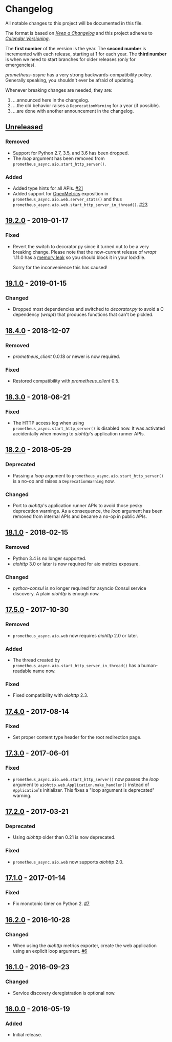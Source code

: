 # Changelog

All notable changes to this project will be documented in this file.

The format is based on [*Keep a Changelog*](https://keepachangelog.com/en/1.0.0/) and this project adheres to [*Calendar Versioning*](https://calver.org/).

The **first number** of the version is the year.
The **second number** is incremented with each release, starting at 1 for each year.
The **third number** is when we need to start branches for older releases (only for emergencies).

*prometheus-async* has a very strong backwards-compatibility policy.
Generally speaking, you shouldn't ever be afraid of updating.

Whenever breaking changes are needed, they are:

1.  …announced here in the changelog.
2.  …the old behavior raises a `DeprecationWarning` for a year (if possible).
3.  …are done with another announcement in the changelog.

<!-- changelog follows -->

## [Unreleased](https://github.com/hynek/prometheus-async/compare/19.2.0...HEAD)

### Removed

- Support for Python 2.7, 3.5, and 3.6 has been dropped.
- The *loop* argument has been removed from `prometheus_async.aio.start_http_server()`.


### Added

- Added type hints for all APIs.
  [#21](https://github.com/hynek/prometheus-async/pull/21)
- Added support for [OpenMetrics](https://openmetrics.io) exposition in `prometheus_async.aio.web.server_stats()` and thus `prometheus_async.aio.web.start_http_server_in_thread()`.
  [#23](https://github.com/hynek/prometheus-async/issues/23)


## [19.2.0](https://github.com/hynek/prometheus-async/compare/19.1.0...19.2.0) - 2019-01-17

### Fixed

- Revert the switch to decorator.py since it turned out to be a very breaking change.
  Please note that the now-current release of *wrapt* 1.11.0 has a [memory leak](https://github.com/GrahamDumpleton/wrapt/issues/128) so you should block it in your lockfile.

  Sorry for the inconvenience this has caused!


## [19.1.0](https://github.com/hynek/prometheus-async/compare/18.4.0...19.1.0) - 2019-01-15

### Changed

- Dropped most dependencies and switched to *decorator.py* to avoid a C dependency (*wrapt*) that produces functions that can't be pickled.


## [18.4.0](https://github.com/hynek/prometheus-async/compare/18.3.0...18.4.0) - 2018-12-07

### Removed

- *prometheus_client* 0.0.18 or newer is now required.


### Fixed

- Restored compatibility with *prometheus_client* 0.5.


## [18.3.0](https://github.com/hynek/prometheus-async/compare/18.2.0...18.3.0) - 2018-06-21

### Fixed

- The HTTP access log when using `prometheus_async.start_http_server()` is disabled now.
  It was activated accidentally when moving to *aiohttp*'s application runner APIs.


## [18.2.0](https://github.com/hynek/prometheus-async/compare/18.1.0...18.2.0) - 2018-05-29

### Deprecated

- Passing a *loop* argument to `prometheus_async.aio.start_http_server()` is a no-op and raises a `DeprecationWarning` now.


### Changed

- Port to *aiohttp*'s application runner APIs to avoid those pesky deprecation warnings.
  As a consequence, the *loop* argument has been removed from internal APIs and became a no-op in public APIs.


## [18.1.0](https://github.com/hynek/prometheus-async/compare/17.5.0...18.1.0) - 2018-02-15

### Removed

- Python 3.4 is no longer supported.
- *aiohttp* 3.0 or later is now required for aio metrics exposure.


### Changed

- *python-consul* is no longer required for asyncio Consul service discovery.
  A plain *aiohttp* is enough now.


## [17.5.0](https://github.com/hynek/prometheus-async/compare/17.4.0...17.5.0) - 2017-10-30

### Removed

- `prometheus_async.aio.web` now requires *aiohttp* 2.0 or later.


### Added

- The thread created by `prometheus_async.aio.start_http_server_in_thread()` has a human-readable name now.


### Fixed

- Fixed compatibility with *aiohttp* 2.3.


## [17.4.0](https://github.com/hynek/prometheus-async/compare/17.3.0...17.4.0) - 2017-08-14

### Fixed

- Set proper content type header for the root redirection page.


## [17.3.0](https://github.com/hynek/prometheus-async/compare/17.2.0...17.3.0) - 2017-06-01

### Fixed

- `prometheus_async.aio.web.start_http_server()` now passes the *loop* argument to `aiohttp.web.Application.make_handler()` instead of `Application`'s initializer.
  This fixes a "loop argument is deprecated" warning.


## [17.2.0](https://github.com/hynek/prometheus-async/compare/17.1.0...17.2.0) - 2017-03-21

### Deprecated

-  Using *aiohttp* older than 0.21 is now deprecated.


### Fixed

- `prometheus_async.aio.web` now supports *aiohttp* 2.0.


## [17.1.0](https://github.com/hynek/prometheus-async/compare/16.2.0...17.1.0) - 2017-01-14

### Fixed

- Fix monotonic timer on Python 2.
  [#7](https://github.com/hynek/prometheus_async/issues/7)


## [16.2.0](https://github.com/hynek/prometheus-async/compare/16.1.0...16.2.0) - 2016-10-28

### Changed

- When using the *aiohttp* metrics exporter, create the web application using an explicit loop argument.
  [#6](https://github.com/hynek/prometheus_async/pull/6)


## [16.1.0](https://github.com/hynek/prometheus-async/compare/16.0.0...16.1.0) - 2016-09-23

### Changed

- Service discovery deregistration is optional now.


## [16.0.0](https://github.com/hynek/prometheus-async/releases/tag/16.0.0) - 2016-05-19

### Added

- Initial release.
